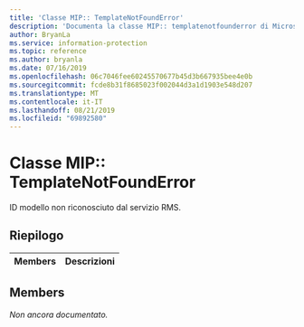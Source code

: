 ```yaml
---
title: 'Classe MIP:: TemplateNotFoundError'
description: 'Documenta la classe MIP:: templatenotfounderror di Microsoft Information Protection (MIP) SDK.'
author: BryanLa
ms.service: information-protection
ms.topic: reference
ms.author: bryanla
ms.date: 07/16/2019
ms.openlocfilehash: 06c7046fee60245570677b45d3b667935bee4e0b
ms.sourcegitcommit: fcde8b31f8685023f002044d3a1d1903e548d207
ms.translationtype: MT
ms.contentlocale: it-IT
ms.lasthandoff: 08/21/2019
ms.locfileid: "69892580"
---
```

# <a name="class-miptemplatenotfounderror"></a>Classe MIP:: TemplateNotFoundError 
ID modello non riconosciuto dal servizio RMS.
  
## <a name="summary"></a>Riepilogo
 Members                        | Descrizioni                                
--------------------------------|---------------------------------------------
  
## <a name="members"></a>Members
_Non ancora documentato._
